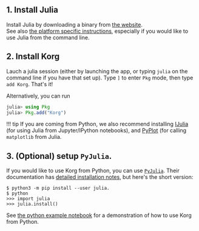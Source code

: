 
## 1. Install Julia
Install Julia by downloading a binary from [the website](https://julialang.org/downloads/).  
See also [the platform specific instructions](https://julialang.org/downloads/platform/), especially
if you would like to use Julia from the command line.  

## 2. Install Korg
Lauch a julia session (either by launching the app, or typing `julia` on the command line if you 
have that set up).  Type `]` to enter `Pkg` mode, then type `add Korg`.  That's it!

Alternatively, you can run
```julia
julia> using Pkg
julia> Pkg.add("Korg")
```

!!! tip
    If you are coming from Python, we also recommend installing 
    [IJulia](https://github.com/JuliaLang/IJulia.jl) (for using Julia from Jupyter/IPython 
    notebooks), and [PyPlot](https://github.com/JuliaPy/PyPlot.jl) (for calling `matplotlib` from 
    Julia.


## 3. (Optional) setup `PyJulia`.
If you would like to use Korg from Python, you can use 
[`PyJulia`](https://pyjulia.readthedocs.io/en/latest/index.html).  Their documentation has [detailed 
installation notes](https://pyjulia.readthedocs.io/en/latest/installation.html), but here's the 
short version: 
```
$ python3 -m pip install --user julia.
$ python
>>> import julia
>>> julia.install()
```

See [the python example notebook]() for a demonstration of how to use Korg from Python.
